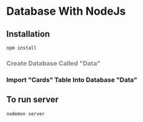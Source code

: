 # Database With NodeJs
## Installation
```
npm install
```

### <span style="color:gray"> Create Database Called "Data" </span>


### Import "Cards" Table Into Database "Data"


## To run server

```
nodemon server
```

